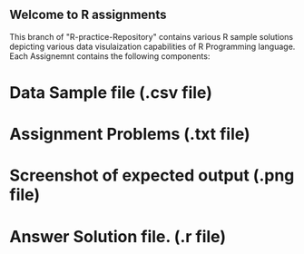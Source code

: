 ## Welcome to R assignments

This branch of "R-practice-Repository" contains various R sample solutions depicting various data visulaization capabilities
of R Programming language.
Each Assignemnt contains the following components:
# Data Sample file (.csv file)
# Assignment Problems (.txt file)
# Screenshot of expected output (.png file)
# Answer Solution file. (.r file)

